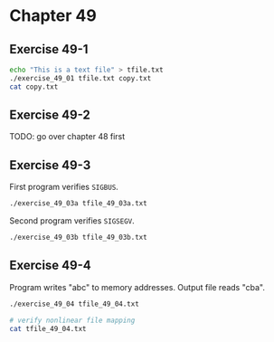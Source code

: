 # Chapter 49

## Exercise 49-1

```sh
echo "This is a text file" > tfile.txt
./exercise_49_01 tfile.txt copy.txt
cat copy.txt
```

## Exercise 49-2

TODO: go over chapter 48 first

## Exercise 49-3

First program verifies `SIGBUS`.

```sh
./exercise_49_03a tfile_49_03a.txt
```

Second program verifies `SIGSEGV`.

```sh
./exercise_49_03b tfile_49_03b.txt
```

## Exercise 49-4

Program writes "abc" to memory addresses. Output file reads "cba".

```sh
./exercise_49_04 tfile_49_04.txt

# verify nonlinear file mapping
cat tfile_49_04.txt
```
